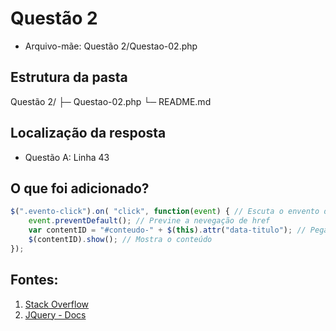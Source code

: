 # Questão 2

- Arquivo-mãe: Questão 2/Questao-02.php

## Estrutura da pasta
Questão 2/
├─ Questao-02.php
└─ README.md

## Localização da resposta
- Questão A: Linha 43

## O que foi adicionado?
```javascript
$(".evento-click").on( "click", function(event) { // Escuta o envento de clicar no elemento
    event.preventDefault(); // Previne a nevegação de href
    var contentID = "#conteudo-" + $(this).attr("data-titulo"); // Pega o ID do conteúdo a ser mostrado
    $(contentID).show(); // Mostra o conteúdo
});
```

## Fontes:
1. [Stack Overflow](https://pt.stackoverflow.com/questions/282609/pegar-id-do-elemento-clicado)
2. [JQuery - Docs](https://jquery.com/)